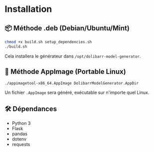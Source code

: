 # Installation

## 📦 Méthode .deb (Debian/Ubuntu/Mint)

```bash
chmod +x build.sh setup_dependencies.sh
./build.sh
```

Cela installera le générateur dans `/opt/dolibarr-model-generator`.

## 🧰 Méthode AppImage (Portable Linux)

```bash
./appimagetool-x86_64.AppImage DolibarrModelGenerator.AppDir
```

Un fichier `.AppImage` sera généré, exécutable sur n'importe quel Linux.

## 🛠 Dépendances

- Python 3
- Flask
- pandas
- dotenv
- requests
